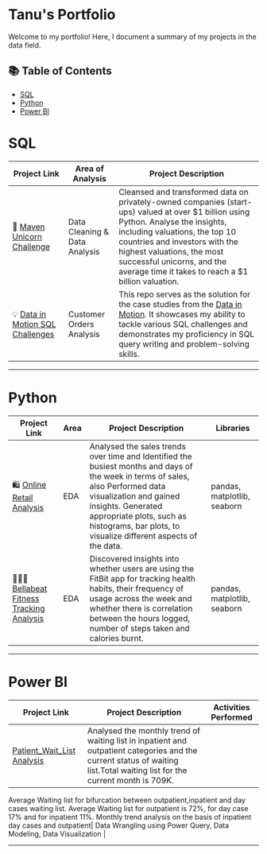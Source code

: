 # Tanu's Portfolio

Welcome to my portfolio! Here, I document a summary of my projects in the data field. 

## 📚 Table of Contents
- [SQL](#sql)
- [Python](#python)
- [Power BI](#PowerBI)

# SQL

| Project Link | Area of Analysis | Project Description | 
|---|---|---|
| 🦄 [Maven Unicorn Challenge](https://github.com/TQ05X78/Maven_Unicorn_Challenge) | Data Cleaning & Data Analysis | Cleansed and transformed data on privately-owned companies (start-ups) valued at over $1 billion using Python. Analyse the insights, including valuations, the top 10 countries and investors with the highest valuations, the most successful unicorns, and the average time it takes to reach a $1 billion valuation. |
| 💡 [Data in Motion SQL Challenges](https://github.com/TanuYadu/SQL-Case-Study-Challenge) | Customer Orders Analysis | This repo serves as the solution for the case studies from the [Data in Motion](https://d-i-motion.com/lessons/customer-orders-analysis/). It showcases my ability to tackle various SQL challenges and demonstrates my proficiency in SQL query writing and problem-solving skills. | 


  
***

# Python

| Project Link | Area | Project Description | Libraries |    
|---|---|---|---|
| 🛍 [Online Retail Analysis](https://github.com/TanuYadu/Online_Retail/blob/main/Online_Retail.ipynb) | EDA | Analysed  the sales trends over time and Identified the busiest months and days of the week in terms of sales, also Performed data visualization and gained insights. Generated appropriate plots, such as histograms, bar plots, to visualize different aspects of the data. | pandas, matplotlib, seaborn |
| 🏃🏻‍♀️ [Bellabeat Fitness Tracking Analysis](https://github.com/TanuYadu/Google_Data_Analytics_Capstone) | EDA |Discovered insights into whether users are using the FitBit app for tracking health habits, their frequency of usage across the week and whether there is correlation between the hours logged, number of steps taken and calories burnt. | pandas, matplotlib, seaborn |
***




# Power BI

| Project Link | Project Description | Activities Performed |
|---|---|---|
| [Patient_Wait_List Analysis](https://github.com/TQ05X78/Patient_Waiting_List_Analysis) | Analysed the monthly trend of waiting list in inpatient and outpatient categories and the current status of waiting list.Total waiting list for the current month is 709K.
Average Waiting list for bifurcation between outpatient,inpatient and day cases waiting list.
Average Waiting list for outpatient is 72%, for day case 17% and for inpatient 11%.
Monthly trend analysis on the basis of inpatient day cases and outpatient| Data Wrangling using Power Query, Data Modeling, Data Visualization |

*** 
